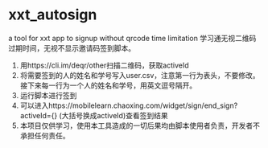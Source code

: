 # xxt_autosign
a tool for xxt app to signup without qrcode time limitation
学习通无视二维码过期时间，无视不显示邀请码签到脚本。
1. 用https://cli.im/deqr/other扫描二维码，获取activeId
2. 将需要签到的人的姓名和学号写入user.csv，注意第一行为表头，不要修改。接下来每一行为一个人的姓名和学号，用英文逗号隔开。
3. 运行脚本进行签到
4. 可以进入https://mobilelearn.chaoxing.com/widget/sign/end_sign?activeId={} (大括号换成activeId)查看签到结果
5. 本项目仅供学习，使用本工具造成的一切后果均由脚本使用者负责，开发者不承担任何责任。
